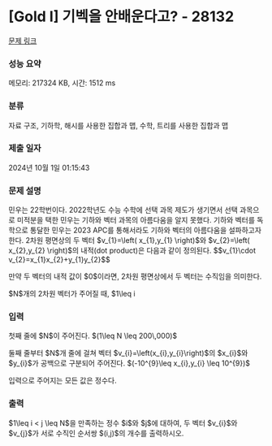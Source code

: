 # [Gold I] 기벡을 안배운다고? - 28132 

[문제 링크](https://www.acmicpc.net/problem/28132) 

### 성능 요약

메모리: 217324 KB, 시간: 1512 ms

### 분류

자료 구조, 기하학, 해시를 사용한 집합과 맵, 수학, 트리를 사용한 집합과 맵

### 제출 일자

2024년 10월 1일 01:15:43

### 문제 설명

<p>민우는 22학번이다. 2022학년도 수능 수학에 선택 과목 제도가 생기면서 선택 과목으로 미적분을 택한 민우는 기하와 벡터 과목의 아름다움을 알지 못했다. 기하와 벡터를 독학으로 통달한 민우는 2023 APC를 통해서라도 기하와 벡터의 아름다움을 설파하고자 한다. 2차원 평면상의 두 벡터 $v_{1}=\left( x_{1},y_{1} \right)$와 $v_{2}=\left( x_{2},y_{2} \right)$의 내적(dot product)은 다음과 같이 정의된다. $$v_{1}\cdot v_{2}=x_{1}x_{2}+y_{1}y_{2}$$</p>

<p>만약 두 벡터의 내적 값이 $0$이라면, 2차원 평면상에서 두 벡터는 수직임을 의미한다.</p>

<p>$N$개의 2차원 벡터가 주어질 때, $1\leq i<j\leq N$이면서 두 벡터 $v_{i}$와 $v_{j}$가 수직인 순서쌍 $(i,j)$의 개수를 구하시오.</p>

### 입력 

 <p>첫째 줄에 $N$이 주어진다. $(1\leq N \leq 200\,000)$</p>

<p>둘째 줄부터 $N$개 줄에 걸쳐 벡터 $v_{i}=\left(x_{i},y_{i}\right)$의 $x_{i}$와 $y_{i}$가 공백으로 구분되어 주어진다. $(-10^{9}\leq x_{i},y_{i} \leq 10^{9})$</p>

<p>입력으로 주어지는 모든 값은 정수다.</p>

### 출력 

 <p>$1\leq i < j \leq N$을 만족하는 정수 $i$와 $j$에 대하여, 두 벡터 $v_{i}$와 $v_{j}$가 서로 수직인 순서쌍 $(i,j)$의 개수를 출력하시오.</p>

